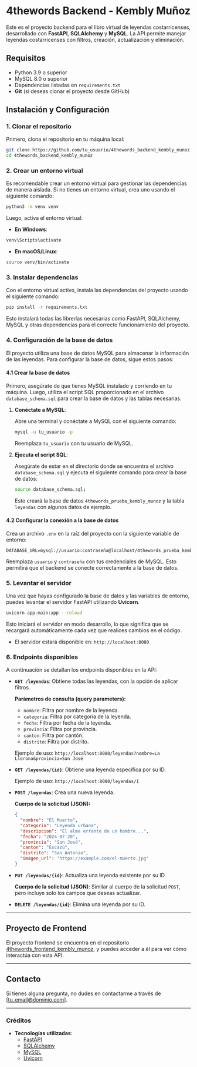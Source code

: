 
# 4thewords Backend - Kembly Muñoz

Este es el proyecto backend para el libro virtual de leyendas costarricenses, desarrollado con **FastAPI**, **SQLAlchemy** y **MySQL**. La API permite manejar leyendas costarricenses con filtros, creación, actualización y eliminación.

## Requisitos

- Python 3.9 o superior
- MySQL 8.0 o superior
- Dependencias listadas en `requirements.txt`
- **Git** (si deseas clonar el proyecto desde GitHub)

## Instalación y Configuración

### 1. Clonar el repositorio

Primero, clona el repositorio en tu máquina local:

```bash
git clone https://github.com/tu_usuario/4thewords_backend_kembly_munoz.git
cd 4thewords_backend_kembly_munoz
```

### 2. Crear un entorno virtual

Es recomendable crear un entorno virtual para gestionar las dependencias de manera aislada. Si no tienes un entorno virtual, crea uno usando el siguiente comando:

```bash
python3 -m venv venv
```

Luego, activa el entorno virtual:

- **En Windows**:

```bash
venv\Scripts\activate
```

- **En macOS/Linux**:

```bash
source venv/bin/activate
```

### 3. Instalar dependencias

Con el entorno virtual activo, instala las dependencias del proyecto usando el siguiente comando:

```bash
pip install -r requirements.txt
```

Esto instalará todas las librerías necesarias como FastAPI, SQLAlchemy, MySQL y otras dependencias para el correcto funcionamiento del proyecto.

### 4. Configuración de la base de datos

El proyecto utiliza una base de datos MySQL para almacenar la información de las leyendas. Para configurar la base de datos, sigue estos pasos:

#### 4.1 Crear la base de datos

Primero, asegúrate de que tienes MySQL instalado y corriendo en tu máquina. Luego, utiliza el script SQL proporcionado en el archivo `database_schema.sql` para crear la base de datos y las tablas necesarias.

1. **Conéctate a MySQL**:

   Abre una terminal y conéctate a MySQL con el siguiente comando:

   ```bash
   mysql -u tu_usuario -p
   ```

   Reemplaza `tu_usuario` con tu usuario de MySQL.

2. **Ejecuta el script SQL**:

   Asegúrate de estar en el directorio donde se encuentra el archivo `database_schema.sql` y ejecuta el siguiente comando para crear la base de datos:

   ```bash
   source database_schema.sql;
   ```

   Esto creará la base de datos `4thewords_prueba_kembly_munoz` y la tabla `leyendas` con algunos datos de ejemplo.

#### 4.2 Configurar la conexión a la base de datos

Crea un archivo `.env` en la raíz del proyecto con la siguiente variable de entorno:

```
DATABASE_URL=mysql://usuario:contraseña@localhost/4thewords_prueba_kembly_munoz
```

Reemplaza `usuario` y `contraseña` con tus credenciales de MySQL. Esto permitirá que el backend se conecte correctamente a la base de datos.

### 5. Levantar el servidor

Una vez que hayas configurado la base de datos y las variables de entorno, puedes levantar el servidor FastAPI utilizando **Uvicorn**.

```bash
uvicorn app.main:app --reload
```

Esto iniciará el servidor en modo desarrollo, lo que significa que se recargará automáticamente cada vez que realices cambios en el código.

- El servidor estará disponible en: `http://localhost:8080`

### 6. Endpoints disponibles

A continuación se detallan los endpoints disponibles en la API:

- **`GET /leyendas`**: Obtiene todas las leyendas, con la opción de aplicar filtros.
  
  **Parámetros de consulta (query parameters):**
  - `nombre`: Filtra por nombre de la leyenda.
  - `categoria`: Filtra por categoría de la leyenda.
  - `fecha`: Filtra por fecha de la leyenda.
  - `provincia`: Filtra por provincia.
  - `canton`: Filtra por cantón.
  - `distrito`: Filtra por distrito.

  Ejemplo de uso: `http://localhost:8080/leyendas?nombre=La Llorona&provincia=San José`

- **`GET /leyendas/{id}`**: Obtiene una leyenda específica por su ID.

  Ejemplo de uso: `http://localhost:8080/leyendas/1`

- **`POST /leyendas`**: Crea una nueva leyenda.
  
  **Cuerpo de la solicitud (JSON):**

  ```json
  {
    "nombre": "El Muerto",
    "categoria": "Leyenda urbana",
    "descripcion": "El alma errante de un hombre...",
    "fecha": "2024-07-20",
    "provincia": "San José",
    "canton": "Escazú",
    "distrito": "San Antonio",
    "imagen_url": "https://example.com/el-muerto.jpg"
  }
  ```

- **`PUT /leyendas/{id}`**: Actualiza una leyenda existente por su ID.

  **Cuerpo de la solicitud (JSON)**: Similar al cuerpo de la solicitud `POST`, pero incluye solo los campos que deseas actualizar.

- **`DELETE /leyendas/{id}`**: Elimina una leyenda por su ID.

---

## Proyecto de Frontend

El proyecto frontend se encuentra en el repositorio [4thewords_frontend_kembly_munoz](https://github.com/tu_usuario/4thewords_frontend_kembly_munoz), y puedes acceder a él para ver cómo interactúa con esta API.

---

## Contacto

Si tienes alguna pregunta, no dudes en contactarme a través de [tu_email@dominio.com].

---

### Créditos

- **Tecnologías utilizadas**:
  - [FastAPI](https://fastapi.tiangolo.com/)
  - [SQLAlchemy](https://www.sqlalchemy.org/)
  - [MySQL](https://www.mysql.com/)
  - [Uvicorn](https://www.uvicorn.org/)

